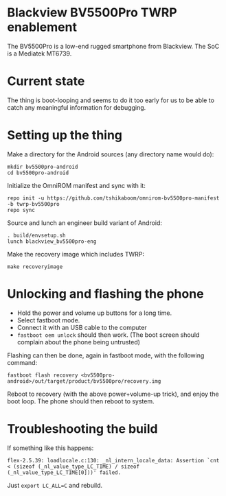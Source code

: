 Blackview BV5500Pro TWRP enablement
=====

The BV5500Pro is a low-end rugged smartphone from Blackview. The SoC is a
Mediatek MT6739.

Current state
===
The thing is boot-looping and seems to do it too early for us to be able to
catch any meaningful information for debugging.

Setting up the thing
===
Make a directory for the Android sources (any directory name would do):
```
mkdir bv5500pro-android
cd bv5500pro-android
```

Initialize the OmniROM manifest and sync with it:
```
repo init -u https://github.com/tshikaboom/omnirom-bv5500pro-manifest -b twrp-bv5500pro
repo sync
```

Source and lunch an engineer build variant of Android:
```
. build/envsetup.sh
lunch blackview_bv5500pro-eng
```

Make the recovery image which includes TWRP:
```
make recoveryimage
```

Unlocking and flashing the phone
===
- Hold the power and volume up buttons for a long time.
- Select fastboot mode.
- Connect it with an USB cable to the computer
- `fastboot oem unlock` should then work. (The boot screen should complain about the phone being untrusted)

Flashing can then be done, again in fastboot mode, with the following command:
```
fastboot flash recovery <bv5500pro-android>/out/target/product/bv5500pro/recovery.img
```

Reboot to recovery (with the above power+volume-up trick), and enjoy the boot loop. The phone should then reboot to system.

Troubleshooting the build
===
If something like this happens:
```
flex-2.5.39: loadlocale.c:130: _nl_intern_locale_data: Assertion `cnt < (sizeof (_nl_value_type_LC_TIME) / sizeof (_nl_value_type_LC_TIME[0]))' failed.
```
Just `export LC_ALL=C` and rebuild.